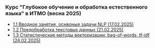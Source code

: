 ### Курс "Глубокое обучение и обработка естественного языка" в ИТМО (весна 2025)
- [1.1 Вводное занятие, оснвоные задачи NLP (17.02.2025)](Lecture%201)
- [1.2 Предобработка текстовых данных (21.02.2025)](Lecture%202)
- [1.3 Статистические методы векторизации: bag-of-words, tf-idf (24.02.2025)](Lecture%203)
